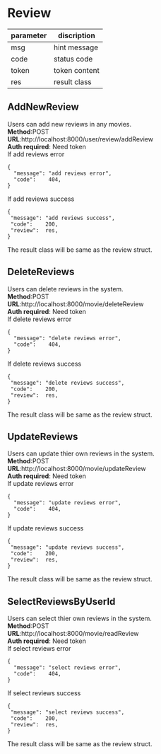 
# Review

parameter  | discription
 ---- | ----- 
 msg  | hint message 
 code  | status code 
 token | token content
 res | result class
 
## AddNewReview
Users can add new reviews in any movies.  
**Method**:POST  
**URL**:http://localhost:8000/user/review/addReview  
**Auth required**: Need token  
If add reviews error   
```
{
  "message": "add reviews error",
  "code":    404,
}
```  
If add reviews success
```
{
 "message": "add reviews success",
 "code":    200,
 "review":  res,
}
```    
The result class will be same as the review struct.

## DeleteReviews
Users can delete reviews in the system.  
**Method**:POST  
**URL**:http://localhost:8000/movie/deleteReview  
**Auth required**: Need token  
If delete reviews error   
```
{
  "message": "delete reviews error",
  "code":    404,
}
```  
If delete reviews success
```
{
 "message": "delete reviews success",
 "code":    200,
 "review":  res,
}
```   
The result class will be same as the review struct.

## UpdateReviews
Users can update thier own reviews in the system.  
**Method**:POST   
**URL**:http://localhost:8000/movie/updateReview  
**Auth required**: Need token   
If update reviews error   
```
{
  "message": "update reviews error",
  "code":    404,
}
```  
If update reviews success
```
{
 "message": "update reviews success",
 "code":    200,
 "review":  res,
}
```   
The result class will be same as the review struct.

## SelectReviewsByUserId
Users can select thier own reviews in the system.  
**Method**:POST   
**URL**:http://localhost:8000/movie/readReview  
**Auth required**: Need token   
If select reviews error   
```
{
  "message": "select reviews error",
  "code":    404,
}
```  
If select reviews success
```
{
 "message": "select reviews success",
 "code":    200,
 "review":  res,
}
```   
The result class will be same as the review struct.

